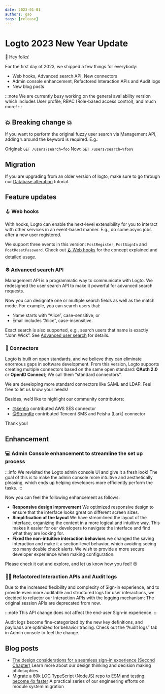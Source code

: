 ```yaml
---
date: 2023-01-01
authors: gao
tags: [release]
---
```


# Logto 2023 New Year Update

🙋 Hey folks!

For the first day of 2023, we shipped a few things for everybody:

- Web hooks, Advanced search API, New connectors
- Admin console enhancement, Refactored Interaction APIs and Audit logs
- New blog posts

:::note
We are currently busy working on the general availability version which includes User profile, RBAC (Role-based access control), and much more!
:::

<!-- truncate -->

## 💥 Breaking change 💥

If you want to perform the original fuzzy user search via Management API, adding `%` around the keyword is required. E.g.:

Original: `GET /users?search=foo`
Now: `GET /users?search=%foo%`

## Migration

If you are upgrading from an older version of logto, make sure to go through our [Database alteration](https://docs.logto.io/docs/references/using-cli/database-alteration) tutorial.

## Feature updates

### 🪝 Web hooks

With hooks, Logto can enable the next-level extensibility for you to interact with other services in an event-based manner. E.g., do some async jobs after a new user registered.

We support three events in this version: `PostRegister`, `PostSignIn` and `PostResetPassword`. Check out [🪝 Web hooks](https://docs.logto.io/docs/recipes/webhooks/) for the concept explained and detailed usage.

### ⚙️ Advanced search API

Management API is a programmatic way to communicate with Logto. We redesigned the user search API to make it powerful for advanced search requests.

Now you can designate one or multiple search fields as well as the match mode. For example, you can search users that:

- Name starts with “Alice”, case-sensitive; or
- Email includes “Alice”, case-insensitive.

Exact search is also supported, e.g., search users that name is exactly “John Wick”. See [Advanced user search](https://docs.logto.io/docs/recipes/interact-with-management-api/advanced-user-search) for details.

### 🔗 Connectors

Logto is built on open standards, and we believe they can eliminate enormous gaps in software development. From this version, Logto supports creating multiple connectors based on the same open standard: **OAuth 2.0** or **OpenID Connect**; We call them “standard connectors”.

We are developing more standard connectors like SAML and LDAP. Feel free to let us know your needs!

Besides, we’d like to highlight our community contributors:

- [@kentio](https://github.com/kentio) contributed AWS SES connector
- [@StringKe](https://github.com/StringKe) contributed Tencent SMS and Feishu (Lark) connector

Thank you!

## Enhancement

### 💻 Admin Console enhancement to streamline the set up process

:::info
We revisited the Logto admin console UI and give it a fresh look! The goal of this is to make the admin console more intuitive and aesthetically pleasing, which ends up helping developers more efficiently perform the tasks.
:::

Now you can feel the following enhancement as follows:

- **Responsive design improvement** We optimized responsive design to ensure that the interface looks great on different screen sizes.
- **Simplification of the layout** We have streamlined the layout of the interface, organizing the content in a more logical and intuitive way. This makes it easier for our developers to navigate the interface and find what they are looking for.
- **Fixed the non-intuitive interaction behaviors** we changed the saving interaction and make it a section-level behavior, which avoiding seeing too many double check alerts. We wish to provide a more secure developer experience when making configuration.

Please check it out and explore, and let us know how you feel! 😉

### 🧑‍🚀 Refactored Interaction APIs and Audit logs

Due to the increased flexibility and complexity of Sign-in experience, and to provide even more auditable and structured logs for user interactions, we decided to refactor our Interaction APIs with the logging mechanism; The original session APIs are deprecated from now.

:::note
This API change does not affect the end-user Sign-in experience.
:::

Audit logs become fine-categorized by the new key definitions, and payloads are optimized for behavior tracing. Check out the “Audit logs” tab in Admin console to feel the change.

## Blog posts

- [The design considerations for a seamless sign-in experience (Second Chapter)](https://silverhand.substack.com/p/the-design-considerations-for-a-seamless-2d4?utm_source=github-release) Learn more about our design thinking and decision making philosophies
- [Migrate a 60k LOC TypeScript (NodeJS) repo to ESM and testing become 4x faster](https://dev.to/gaosun/series/21132?utm_source=github-release) A practical series of our engineering efforts on module system migration

